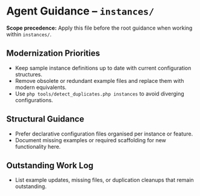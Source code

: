 # Agent Guidance – `instances/`

**Scope precedence:** Apply this file before the root guidance when working within `instances/`.

## Modernization Priorities
- Keep sample instance definitions up to date with current configuration structures.
- Remove obsolete or redundant example files and replace them with modern equivalents.
- Use `php tools/detect_duplicates.php instances` to avoid diverging configurations.

## Structural Guidance
- Prefer declarative configuration files organised per instance or feature.
- Document missing examples or required scaffolding for new functionality here.

## Outstanding Work Log
- List example updates, missing files, or duplication cleanups that remain outstanding.
